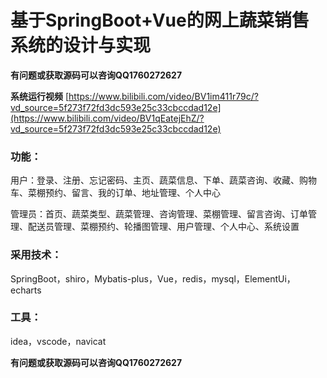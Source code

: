 # 基于SpringBoot+Vue的网上蔬菜销售系统的设计与实现

 **有问题或获取源码可以咨询QQ1760272627**
 
 **系统运行视频** 
[https://www.bilibili.com/video/BV1im411r79c/?vd_source=5f273f72fd3dc593e25c33cbccdad12e](https://www.bilibili.com/video/BV1qEatejEhZ/?vd_source=5f273f72fd3dc593e25c33cbccdad12e)
 
### 功能：
用户：登录、注册、忘记密码、主页、蔬菜信息、下单、蔬菜咨询、收藏、购物车、菜棚预约、留言、我的订单、地址管理、个人中心

管理员：首页、蔬菜类型、蔬菜管理、咨询管理、菜棚管理、留言咨询、订单管理、配送员管理、菜棚预约、轮播图管理、用户管理、个人中心、系统设置

### 采用技术：
SpringBoot，shiro，Mybatis-plus，Vue，redis，mysql，ElementUi，echarts

### 工具：
idea，vscode，navicat

 **有问题或获取源码可以咨询QQ1760272627**
